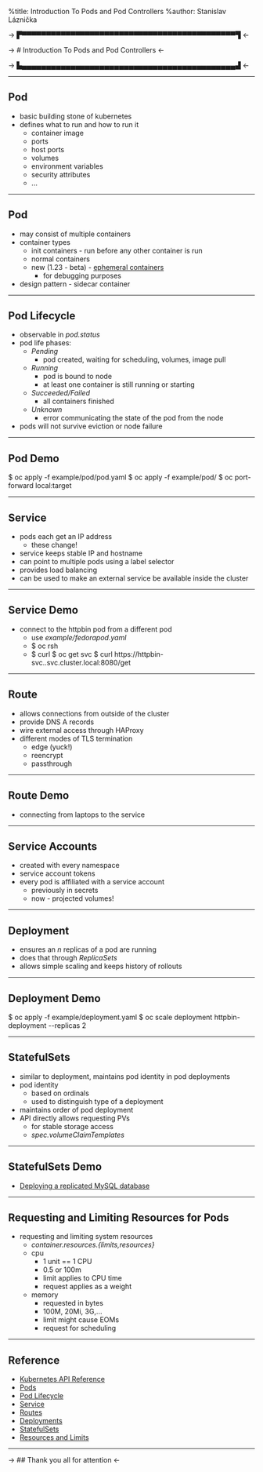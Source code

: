 %title: Introduction To Pods and Pod Controllers
%author: Stanislav Láznička

-> ▛▀▀▀▀▀▀▀▀▀▀▀▀▀▀▀▀▀▀▀▀▀▀▀▀▀▀▀▀▀▀▀▀▀▀▀▀▀▀▀▀▀▀▀▀▜ <-

-> # Introduction To Pods and Pod Controllers <-

-> ▙▄▄▄▄▄▄▄▄▄▄▄▄▄▄▄▄▄▄▄▄▄▄▄▄▄▄▄▄▄▄▄▄▄▄▄▄▄▄▄▄▄▄▄▄▟ <-


---

## Pod

- basic building stone of kubernetes
- defines what to run and how to run it
    - container image
    - ports
    - host ports
    - volumes
    - environment variables
    - security attributes
    - ...

---

## Pod

- may consist of multiple containers
- container types
    - init containers - run before any other container is run
    - normal containers
    - new (1.23 - beta) - [ephemeral containers](https://k8s.io/docs/concepts/workloads/pods/ephemeral-containers/)
        - for debugging purposes
- design pattern - sidecar container

---

## Pod Lifecycle

- observable in *pod.status*
- pod life phases:
    - _*Pending*_
        - pod created, waiting for scheduling, volumes, image pull
    - _*Running*_
        - pod is bound to node
        - at least one container is still running or starting
    - _*Succeeded/Failed*_
        - all containers finished
    - _*Unknown*_
        - error communicating the state of the pod from the node
- pods will not survive eviction or node failure

---

## Pod Demo

$ oc apply -f example/pod/pod.yaml
$ oc apply -f example/pod/
$ oc port-forward local:target

---

## Service

- pods each get an IP address
    - these change!
- service keeps stable IP and hostname
- can point to multiple pods using a label selector
- provides load balancing
- can be used to make an external service be available inside the cluster

---

## Service Demo

- connect to the httpbin pod from a different pod
    - use _example/fedorapod.yaml_
    - $ oc rsh
    - $ curl
$ oc get svc
$ curl https://httpbin-svc.<nsname>.svc.cluster.local:8080/get

---

## Route

- allows connections from outside of the cluster
- provide DNS A records
- wire external access through HAProxy
- different modes of TLS termination
    - edge (yuck!)
    - reencrypt
    - passthrough

---

## Route Demo

- connecting from laptops to the service

---

## Service Accounts

- created with every namespace
- service account tokens
- every pod is affiliated with a service account
    - previously in secrets
    - now - projected volumes!

---

## Deployment

- ensures an *n* replicas of a pod are running
- does that through *ReplicaSets*
- allows simple scaling and keeps history of rollouts

---

## Deployment Demo

$ oc apply -f example/deployment.yaml
$ oc scale deployment httpbin-deployment --replicas 2

---

## StatefulSets

- similar to deployment, maintains pod identity in pod deployments
- pod identity
    - based on ordinals
    - used to distinguish type of a deployment
- maintains order of pod deployment
- API directly allows requesting PVs
    - for stable storage access
    - *spec.volumeClaimTemplates*

---

## StatefulSets Demo

- [Deploying a replicated MySQL database](https://kubernetes.io/docs/tasks/run-application/run-replicated-stateful-application/)

---

## Requesting and Limiting Resources for Pods

- requesting and limiting system resources
    - *container.resources.{limits,resources}*
    - cpu
        - 1 unit == 1 CPU
        - 0.5 or 100m
        - limit applies to CPU time
        - request applies as a weight
    - memory
        - requested in bytes
        - 100M, 20Mi, 3G,...
        - limit might cause EOMs
        - request for scheduling

---

## Reference

- [Kubernetes API Reference](https://k8s.io/docs/reference/generated/kubernetes-api/v1.23/)
- [Pods]( https://k8s.io/docs/concepts/workloads/pods/)
- [Pod Lifecycle](https://k8s.io/docs/concepts/workloads/pods/pod-lifecycle/)
- [Service](https://k8s.io/docs/concepts/services-networking/service/)
- [Routes](https://docs.openshift.com/container-platform/latest/networking/routes/route-configuration.html)
- [Deployments](https://kubernetes.io/docs/concepts/workloads/controllers/deployment:)
- [StatefulSets](https://kubernetes.io/docs/concepts/workloads/controllers/statefulset/)
- [Resources and Limits](https://kubernetes.io/docs/concepts/configuration/manage-resources-containers/#resource-units-in-kubernetes)

---

-> ## Thank you all for attention <-
